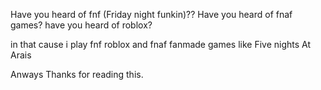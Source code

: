 Have you heard of fnf (Friday night funkin)??
Have you heard of fnaf games?
have you heard of roblox?

in that cause i play fnf roblox and fnaf fanmade games like Five nights At Arais

Anways Thanks for reading this.
